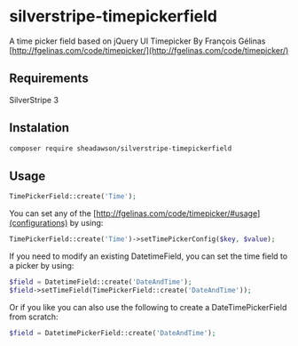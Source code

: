 silverstripe-timepickerfield
============================

A time picker field based on jQuery UI Timepicker By François Gélinas
[http://fgelinas.com/code/timepicker/](http://fgelinas.com/code/timepicker/)

Requirements
--------

SilverStripe 3

Instalation
--------

```bash
composer require sheadawson/silverstripe-timepickerfield
```

Usage
--------

```php
TimePickerField::create('Time');
```

You can set any of the [http://fgelinas.com/code/timepicker/#usage](configurations) by using:

```php
TimePickerField::create('Time')->setTimePickerConfig($key, $value);
```
If you need to modify an existing DatetimeField, you can set the time field to a picker by using:

```php
$field = DatetimeField::create('DateAndTime');
$field->setTimeField(TimePickerField::create('DateAndTime'));
```

Or if you like you can also use the following to create a DateTimePickerField from scratch:

```php
$field = DatetimePickerField::create('DateAndTime');
```
